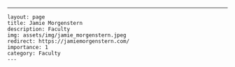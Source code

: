 ---
    layout: page
    title: Jamie Morgenstern
    description: Faculty
    img: assets/img/jamie_morgenstern.jpeg
    redirect: https://jamiemorgenstern.com/
    importance: 1
    category: Faculty
    ---
    
